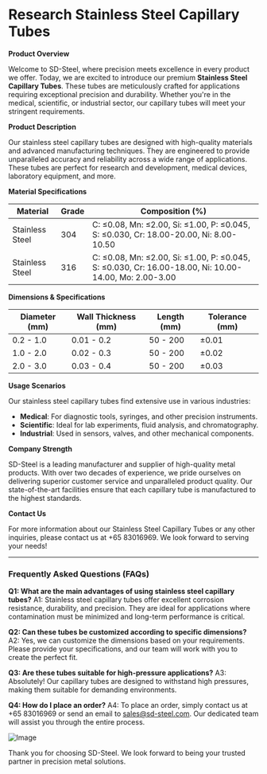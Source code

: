 # Research Stainless Steel Capillary Tubes

**Product Overview**

Welcome to SD-Steel, where precision meets excellence in every product we offer. Today, we are excited to introduce our premium **Stainless Steel Capillary Tubes**. These tubes are meticulously crafted for applications requiring exceptional precision and durability. Whether you're in the medical, scientific, or industrial sector, our capillary tubes will meet your stringent requirements.

**Product Description**

Our stainless steel capillary tubes are designed with high-quality materials and advanced manufacturing techniques. They are engineered to provide unparalleled accuracy and reliability across a wide range of applications. These tubes are perfect for research and development, medical devices, laboratory equipment, and more.

**Material Specifications**

| Material | Grade | Composition (%) |
|----------|-------|-----------------|
| Stainless Steel | 304 | C: ≤0.08, Mn: ≤2.00, Si: ≤1.00, P: ≤0.045, S: ≤0.030, Cr: 18.00-20.00, Ni: 8.00-10.50 |
| Stainless Steel | 316 | C: ≤0.08, Mn: ≤2.00, Si: ≤1.00, P: ≤0.045, S: ≤0.030, Cr: 16.00-18.00, Ni: 10.00-14.00, Mo: 2.00-3.00 |

**Dimensions & Specifications**

| Diameter (mm) | Wall Thickness (mm) | Length (mm) | Tolerance (mm) |
|---------------|---------------------|-------------|----------------|
| 0.2 - 1.0     | 0.01 - 0.2          | 50 - 200    | ±0.01          |
| 1.0 - 2.0     | 0.02 - 0.3          | 50 - 200    | ±0.02          |
| 2.0 - 3.0     | 0.03 - 0.4          | 50 - 200    | ±0.03          |

**Usage Scenarios**

Our stainless steel capillary tubes find extensive use in various industries:

- **Medical**: For diagnostic tools, syringes, and other precision instruments.
- **Scientific**: Ideal for lab experiments, fluid analysis, and chromatography.
- **Industrial**: Used in sensors, valves, and other mechanical components.

**Company Strength**

SD-Steel is a leading manufacturer and supplier of high-quality metal products. With over two decades of experience, we pride ourselves on delivering superior customer service and unparalleled product quality. Our state-of-the-art facilities ensure that each capillary tube is manufactured to the highest standards.

**Contact Us**

For more information about our Stainless Steel Capillary Tubes or any other inquiries, please contact us at +65 83016969. We look forward to serving your needs!

---

### Frequently Asked Questions (FAQs)

**Q1: What are the main advantages of using stainless steel capillary tubes?**
A1: Stainless steel capillary tubes offer excellent corrosion resistance, durability, and precision. They are ideal for applications where contamination must be minimized and long-term performance is critical.

**Q2: Can these tubes be customized according to specific dimensions?**
A2: Yes, we can customize the dimensions based on your requirements. Please provide your specifications, and our team will work with you to create the perfect fit.

**Q3: Are these tubes suitable for high-pressure applications?**
A3: Absolutely! Our capillary tubes are designed to withstand high pressures, making them suitable for demanding environments.

**Q4: How do I place an order?**
A4: To place an order, simply contact us at +65 83016969 or send an email to sales@sd-steel.com. Our dedicated team will assist you through the entire process.

![Image](https://github.com/user-attachments/assets/2567258e-e124-4816-932d-1809bd27ef0b)

Thank you for choosing SD-Steel. We look forward to being your trusted partner in precision metal solutions.